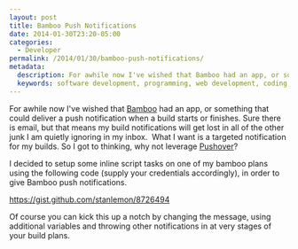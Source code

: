 ```yaml
---
layout: post
title: Bamboo Push Notifications
date: 2014-01-30T23:20-05:00
categories:
  - Developer
permalink: /2014/01/30/bamboo-push-notifications/
metadata:
  description: For awhile now I've wished that Bamboo had an app, or something that could deliver a push notification when a build starts or finishes.
  keywords: software development, programming, web development, coding, Bamboo CI, Git
---
```

For awhile now I've wished that [Bamboo](http://atlassian.com/software/bamboo) had an app, or something that could deliver a push notification when a build starts or finishes. Sure there is email, but that means my build notifications will get lost in all of the other junk I am quietly ignoring in my inbox.  What I want is a targeted notification for my builds. So I got to thinking, why not leverage [Pushover](http://pushover.net)?

I decided to setup some inline script tasks on one of my bamboo plans using the following code (supply your credentials accordingly), in order to give Bamboo push notifications.

https://gist.github.com/stanlemon/8726494

Of course you can kick this up a notch by changing the message, using additional variables and throwing other notifications in at very stages of your build plans.

